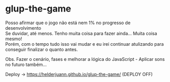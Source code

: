 # glup-the-game

Posso afirmar que o jogo não está nem 1% no progresso de desenvolvimento<br>
Se duvidar, até menos. Tenho muita coisa para fazer ainda... Muita coisa mesmo!<br>
Porém, com o tempo tudo isso vai mudar e eu irei continuar atulizando para conseguir finalizar o quanto antes.

Obs. Fazer o cenário, fases e melhorar a lógica do JavaScript - Aplicar sons no futuro também...

Deploy -> https://helderjuann.github.io/glup-the-game/ (DEPLOY OFF)

